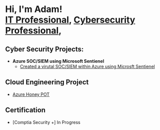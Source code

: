 <h1>Hi, I'm Adam! <br/><a href="https://github.com/JoshuaAdamBallew">IT Professional</a>, <a href="https://www.linkedin.com/in/adamballew">Cybersecurity Professional</a>, </h1>

<h2>Cyber Security Projects:</h2>

- <b>Azure SOC/SIEM using Microsoft Sentienel</b>
  - [Created a virutal SOC/SIEM within Azure using Microsft Sentienel](https://github.com/joshuaadamballew/AzureHoneySoc)


<h2>Cloud Engineering Project</h2>

- [Azure Honey POT](https://github.com/joshuaadamballew/AzureHoneypot)
  

<h2> Certification </h2>

- [Comptia Security +] In Progress



[linkedin]: https://linkedin.com/in/joshmadakor


